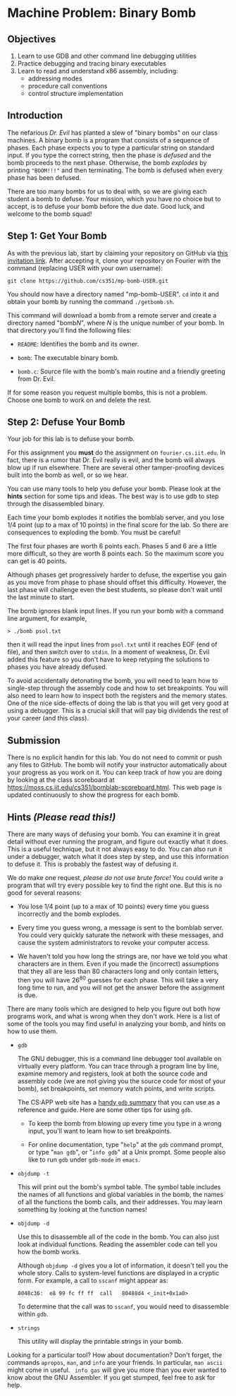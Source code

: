# Machine Problem: Binary Bomb

## Objectives

1. Learn to use GDB and other command line debugging utilities
2. Practice debugging and tracing binary executables
3. Learn to read and understand x86 assembly, including:
    - addressing modes
    - procedure call conventions
    - control structure implementation


## Introduction

The nefarious *Dr. Evil* has planted a slew of "binary bombs" on our
class machines. A binary bomb is a program that consists of a sequence
of phases. Each phase expects you to type a particular string on
standard input. If you type the correct string, then the phase is *defused* and
the bomb proceeds to the next phase. Otherwise, the bomb *explodes* by
printing `"BOOM!!!"` and then terminating. The bomb is defused when
every phase has been defused.

There are too many bombs for us to deal with, so we are giving each
student a bomb to defuse. Your mission, which you have no choice but to
accept, is to defuse your bomb before the due date. Good luck, and
welcome to the bomb squad!


## Step 1: Get Your Bomb

As with the previous lab, start by claiming your repository on GitHub via [this
invitation link](https://classroom.github.com/a/FIXME). After accepting it,
clone your repository on Fourier with the command (replacing USER with your own
username):

    git clone https://github.com/cs351/mp-bomb-USER.git

You should now have a directory named "mp-bomb-USER". `cd` into it and obtain
your bomb by running the command `./getbomb.sh`.

This command will download a bomb from a remote server and create a directory
named "bomb*N*", where *N* is the unique number of your bomb. In that directory
you'll find the following files:

-   `README`: Identifies the bomb and its owner.

-   `bomb`: The executable binary bomb.

-   `bomb.c`: Source file with the bomb's main routine and a friendly
    greeting from Dr. Evil.

If for some reason you request multiple bombs, this is not a problem.
Choose one bomb to work on and delete the rest.


## Step 2: Defuse Your Bomb

Your job for this lab is to defuse your bomb.

For this assignment you **must** do the assignment on `fourier.cs.iit.edu`. In
fact, there is a rumor that Dr. Evil really is evil, and the bomb will always
blow up if run elsewhere. There are several other tamper-proofing devices built
into the bomb as well, or so we hear.

You can use many tools to help you defuse your bomb. Please look at the
**hints** section for some tips and ideas. The best way is to use gdb to step
through the disassembled binary.

Each time your bomb explodes it notifies the bomblab server, and you
lose 1/4 point (up to a max of 10 points) in the final score for the
lab. So there are consequences to exploding the bomb. You must be
careful!

The first four phases are worth 6 points each. Phases 5 and 6 are a
little more difficult, so they are worth 8 points each. So the maximum
score you can get is 40 points.

Although phases get progressively harder to defuse, the expertise you
gain as you move from phase to phase should offset this difficulty.
However, the last phase will challenge even the best students, so please
don't wait until the last minute to start.

The bomb ignores blank input lines. If you run your bomb with a command
line argument, for example,

    > ./bomb psol.txt

then it will read the input lines from `psol.txt` until it reaches EOF
(end of file), and then switch over to `stdin`. In a moment of weakness,
Dr. Evil added this feature so you don't have to keep retyping the
solutions to phases you have already defused.

To avoid accidentally detonating the bomb, you will need to learn how to
single-step through the assembly code and how to set breakpoints. You
will also need to learn how to inspect both the registers and the memory
states. One of the nice side-effects of doing the lab is that you will
get very good at using a debugger. This is a crucial skill that will pay
big dividends the rest of your career (and this class).


## Submission

There is no explicit handin for this lab. You do not need to commit or push any
files to GitHub. The bomb will notify your instructor automatically about your
progress as you work on it. You can keep track of how you are doing by looking
at the class scoreboard at <https://moss.cs.iit.edu/cs351/bomblab-scoreboard.html>. 
This web page is updated continuously to show the progress for each bomb.


## Hints *(Please read this!)*

There are many ways of defusing your bomb. You can examine it in great
detail without ever running the program, and figure out exactly what it
does. This is a useful technique, but it not always easy to do. You can
also run it under a debugger, watch what it does step by step, and use
this information to defuse it. This is probably the fastest way of
defusing it.

We do make one request, *please do not use brute force!* You could write
a program that will try every possible key to find the right one. But
this is no good for several reasons:

-   You lose 1/4 point (up to a max of 10 points) every time you guess
    incorrectly and the bomb explodes.

-   Every time you guess wrong, a message is sent to the bomblab server.
    You could very quickly saturate the network with these messages, and
    cause the system administrators to revoke your computer access.

-   We haven't told you how long the strings are, nor have we told you
    what characters are in them. Even if you made the (incorrect)
    assumptions that they all are less than 80 characters long and only
    contain letters, then you will have 26<sup>80</sup> guesses for each
    phase. This will take a very long time to run, and you will not get
    the answer before the assignment is due.

There are many tools which are designed to help you figure out both how
programs work, and what is wrong when they don't work. Here is a list of
some of the tools you may find useful in analyzing your bomb, and hints
on how to use them.

-   `gdb `

    The GNU debugger, this is a command line debugger tool available on
    virtually every platform. You can trace through a program line by
    line, examine memory and registers, look at both the source code and
    assembly code (we are not giving you the source code for most of
    your bomb), set breakpoints, set memory watch points, and write
    scripts.

    The CS:APP web site has a [handy `gdb`
    summary](http://csapp.cs.cmu.edu/2e/docs/gdbnotes-ia32.txt) that you can use
    as a reference and guide.  Here are some other tips for using `gdb`.

    -   To keep the bomb from blowing up every time you type in a wrong
        input, you'll want to learn how to set breakpoints.

    -   For online documentation, type "`help`" at the `gdb` command
        prompt, or type "`man gdb`", or "`info gdb`" at a Unix prompt.
        Some people also like to run `gdb` under `gdb-mode` in `emacs`.

-   `objdump -t`

    This will print out the bomb's symbol table. The symbol table
    includes the names of all functions and global variables in the
    bomb, the names of all the functions the bomb calls, and their
    addresses. You may learn something by looking at the function names!

-   `objdump -d`

    Use this to disassemble all of the code in the bomb. You can also
    just look at individual functions. Reading the assembler code can
    tell you how the bomb works.

    Although `objdump -d` gives you a lot of information, it doesn't
    tell you the whole story. Calls to system-level functions are
    displayed in a cryptic form. For example, a call to `sscanf` might
    appear as:

        8048c36:  e8 99 fc ff ff  call   80488d4 <_init+0x1a0> 

    To determine that the call was to `sscanf`, you would need to
    disassemble within `gdb`.

-   `strings `

    This utility will display the printable strings in your bomb.

Looking for a particular tool? How about documentation? Don't forget, the
commands `apropos`, `man`, and `info` are your friends. In particular, `man
ascii` might come in useful. ` info gas` will give you more than you ever wanted
to know about the GNU Assembler. If you get stumped, feel free to ask for help.

